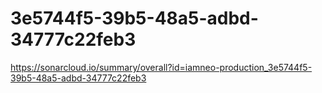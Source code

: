 # 3e5744f5-39b5-48a5-adbd-34777c22feb3
https://sonarcloud.io/summary/overall?id=iamneo-production_3e5744f5-39b5-48a5-adbd-34777c22feb3

